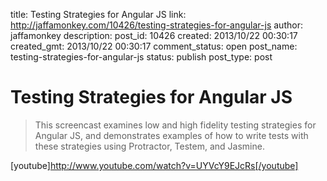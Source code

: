 title: Testing Strategies for Angular JS 
link: http://jaffamonkey.com/10426/testing-strategies-for-angular-js
author: jaffamonkey
description: 
post_id: 10426
created: 2013/10/22 00:30:17
created_gmt: 2013/10/22 00:30:17
comment_status: open
post_name: testing-strategies-for-angular-js
status: publish
post_type: post

# Testing Strategies for Angular JS 

> This screencast examines low and high fidelity testing strategies for Angular JS, and demonstrates examples of how to write tests with these strategies using Protractor, Testem, and Jasmine.

[youtube]http://www.youtube.com/watch?v=UYVcY9EJcRs[/youtube]